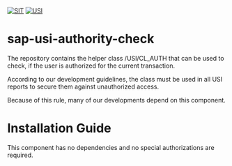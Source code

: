 [![SIT](https://img.shields.io/badge/SIT-awesome-blueviolet.svg)](https://it.schwarz)
[![USI](https://img.shields.io/badge/SIT-USI-blue)](https://github.com/SchwarzIT/sap-usi)
# sap-usi-authority-check
The repository contains the helper class /USI/CL_AUTH that can be used to check, if the user is authorized for the current transaction.

According to our development guidelines, the class must be used in all USI reports to secure them against unauthorized access. 

Because of this rule, many of our developments depend on this component.

# Installation Guide
This component has no dependencies and no special authorizations are required.
